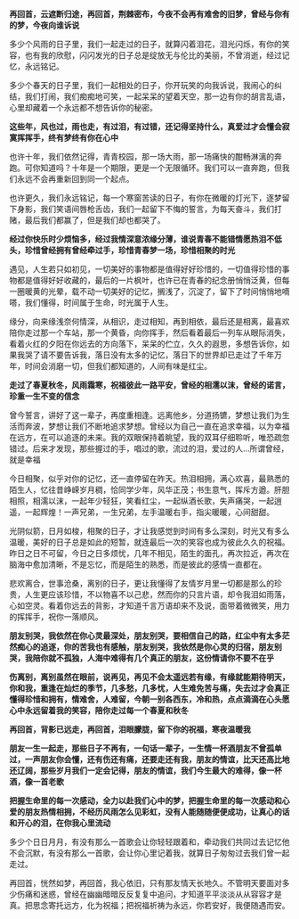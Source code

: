 **再回首，云遮断归途，再回首，荆棘密布，今夜不会再有难舍的旧梦，曾经与你有的梦，今夜向谁诉说**

<p>多少个风雨的日子里，我们一起走过的日子，就算闪着泪花，泪光闪烁，有你的笑容，也有我的欣慰，闪闪发光的日子总是绽放无与伦比的美丽，不曾消逝，经过记忆，永远铭记。</p>

<p>多少个春天的日子里，我们一起相处的日子，你开玩笑的向我诉说，我闹心的纠结，我们打闹，我们痴痴地可笑，一起呆呆的望着天空，那一边有你的胡言乱语，心里却藏着一个永远都不想告诉你的秘密。</p>

**这些年，风也过，雨也走，有过泪，有过错，还记得坚持什么，真爱过才会懂会寂寞挥挥手，终有梦终有你在心中**

<p>也许十年，我们依然记得，青青校园，那一场大雨，那一场痛快的酣畅淋漓的奔跑。可你知道吗？十年是一个期限，更是一个无限循环。我们可以一直奔跑，但我们永远不会再重新回到同一个起点。</p>

<p>也许更久，我们永远铭记，每一个寒窗苦读的日子，有你在微暖的灯光下，逐梦留下身影，我们笑语间唇枪舌齿，我们一起留下不悔的誓言，为每天奋斗，我们打赌，最后我们都赢了，但是我们却也都哭了。</p>

**经过你快乐时少烦恼多，经过我情深意浓缘分薄，谁说青春不能错情愿热泪不低头，珍惜曾经拥有曾经牵过手，珍惜青春梦一场，珍惜相聚的时光**

<p>遇见，人生若只如初见，一切美好的事物都是值得好好珍惜的，一切值得珍惜的事物都是值得好好收藏的，最后的一片枫叶，也许已在青春的纪念册悄悄泛黄，但每一圈暖黄的光晕，载不动一切美好的记忆，搁浅了，沉淀了，留下了时间悄悄地嘀嗒，我们懂得，时间属于生命，时光属于人生。</p>

<p>缘分，向来缘浅奈何情深，从相识，走过相知，再到相依，最后还是相离，最喜欢陪你走过那一个车站，那一个黄昏，向你挥手，然后看着最后一列车从眼际消失，看着火红的夕阳在你远去的方向落下，呆呆的伫立，久久的遐思，多想告诉你，如果我哭了请不要告诉我，落日没有太多的记忆，落日下的世界却已走过了千年万年，时间会消磨一切，但我们都知道的，人间有味是红尘。</p>

**走过了春夏秋冬，风雨霜寒，祝福彼此一路平安，曾经的相濡以沫，曾经的诺言，珍重一生不变的信念**

<p>曾今誓言，讲好了这一辈子，再度重相逢。远离他乡，分道扬镳，梦想让我们为生活而奔波，梦想让我们不断地追求梦想。曾经以为自己一直在追求幸福，以为幸福在远方，在可以追逐的未来。我的双眼保持着眺望，我的双耳仔细聆听，唯恐疏忽错过。后来才发现，那些握过的手，唱过的歌，流过的泪，爱过的人…所谓曾经，就是幸福</p>

<p>今日相聚，似乎对你的记忆，还一直停留在昨天。热泪相拥，满心欢喜，最熟悉的陌生人，忆往昔峥嵘岁月稠，恰同学少年，风华正茂；书生意气，挥斥方遒。肝胆相照，相濡以沫，一起年少轻狂，笑看红尘，一起纵酒长歌，失声痛哭，一起逍遥，一起辉煌！一声兄弟，一生兄弟，左手温暖右手，指尖暖暖，心间甜甜。</p>

<p>光阴似箭，日月如梭，相聚的日子，才让我感觉到时间有多么深刻，时光又有多么温暖，美好的日子总是如此的短暂，就连最后一次的笑容也成为彼此久久的祝福。昨日之日不可留，今日之日多烦忧，几年不相见，陌生的面孔，再次拉近，再次在脑海中愈加清晰，不是忘忆，而是陌生的熟悉，而是彼此的感情一直都在。</p>

<p>悲欢离合，世事沧桑，离别的日子，更让我懂得了友情岁月里一切都是那么的珍贵，人生更应该珍惜，不以物喜不以己悲，然而你的只言片语，却令我泪如雨落，心如空灵。看着你远去的背影，才知道千言万语却来不及说，面带着微微笑，用力的挥挥手，祝你一落顺风。</p>

**朋友别哭，我依然在你心灵最深处，朋友别哭，要相信自己的路，红尘中有太多茫然痴心的追逐，你的苦我也有感触，朋友别哭，我依然是你心灵的归宿，朋友别哭，我陪你就不孤独，人海中难得有几个真正的朋友，这份情请你不要不在乎**

**伤离别，离别虽然在眼前，说再见，再见不会太遥远若有缘，有缘就能期待明天，你和我，重逢在灿烂的季节，几多愁，几多忧，人生难免苦与痛，失去过才会真正懂得珍惜和拥有，情难舍，人难留，今朝一别各西东，冷和热，点点滴滴在心头愿心中永远留着我的笑容，陪你走过每一个春夏和秋冬**

**再回首，背影已远走，再回首，泪眼朦胧，留下你的祝福，寒夜温暖我**

**朋友一生一起走，那些日子不再有，一句话一辈子，一生情一杯酒朋友不曾孤单过，一声朋友你会懂，还有伤还有痛，还要走还有我，朋友的情谊，比天还高比地还辽阔，那些岁月我们一定会记得，朋友的情谊，我们今生最大的难得，像一杯酒，像一首老歌**

**把握生命里的每一次感动，全力以赴我们心中的梦，把握生命里的每一次感动和心爱的朋友热情相拥，不经历风雨怎么见彩虹，没有人能随随便便成功，让真心的话和开心的泪，在你我心里流动**

多少个日日月月，有没有那么一首歌会让你轻轻跟着和，牵动我们共同过去记忆他不会沉默，有没有那么一首歌，会让你心里记着我，就算日子匆匆过去我们曾一起走过。

再回首，恍然如梦，再回首，我心依旧，只有那友情天长地久。不管明天要面对多少伤痛和迷惑，曾经在幽幽暗暗反反复复中追问，才知道平平淡淡从从容容才是真。把思念寄托远方，化为祝福；把祝福祈祷为永远，你若安好，我便随遇而安。

